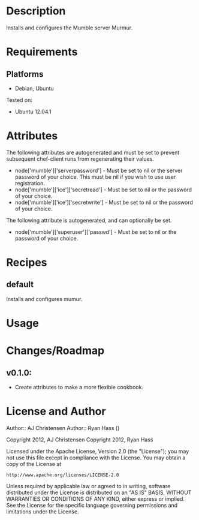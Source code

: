 Description
===========
Installs and configures the Mumble server Murmur.

Requirements
============

## Platforms

* Debian, Ubuntu

Tested on:
* Ubuntu 12.04.1

Attributes
==========

The following attributes are autogenerated and must be set to prevent subsequent chef-client runs from regenerating their values.
* node['mumble']['serverpassword'] - Must be set to nil or the server password of your choice. This must be nil if you wish to use user registration.
* node['mumble']['ice']['secretread'] - Must be set to nil or the password of your choice.
* node['mumble']['ice']['secretwrite'] - Must be set to nil or the password of your choice.

The following attribute is autogenerated, and can optionally be set.
* node['mumble']['superuser']['passwd'] - Must be set to nil or the password of your choice.

Recipes
=======

default
-------
Installs and configures mumur.

Usage
=====

Changes/Roadmap
===============
## v0.1.0:

* Create attributes to make a more flexible cookbook.

License and Author
==================

Author:: AJ Christensen
Author:: Ryan Hass (<ryan at invalidchecksum d o t net>)

Copyright 2012, AJ Christensen
Copyright 2012, Ryan Hass

Licensed under the Apache License, Version 2.0 (the "License");
you may not use this file except in compliance with the License.
You may obtain a copy of the License at

    http://www.apache.org/licenses/LICENSE-2.0

Unless required by applicable law or agreed to in writing, software
distributed under the License is distributed on an "AS IS" BASIS,
WITHOUT WARRANTIES OR CONDITIONS OF ANY KIND, either express or implied.
See the License for the specific language governing permissions and
limitations under the License.
